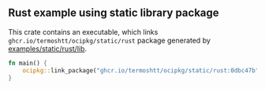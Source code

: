 Rust example using static library package
-------------------------------------------

This crate contains an executable,
which links `ghcr.io/termoshtt/ocipkg/static/rust` package
generated by [examples/static/rust/lib](../lib).

```rust
fn main() {
    ocipkg::link_package("ghcr.io/termoshtt/ocipkg/static/rust:0dbc47b").unwrap();
}
```
